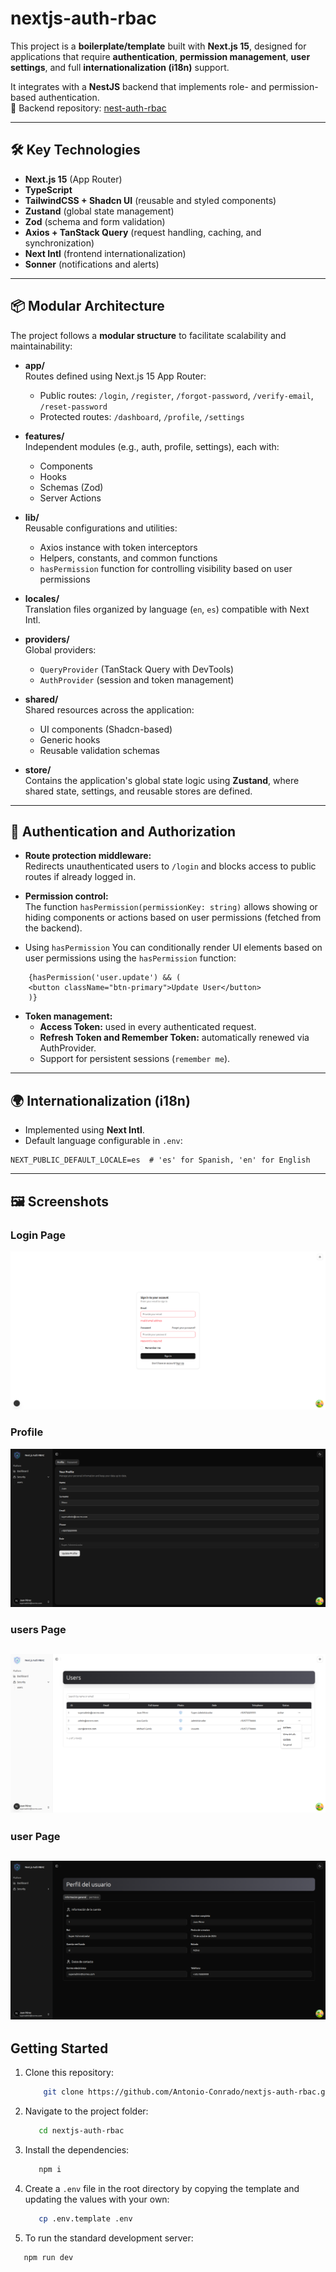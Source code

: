 # nextjs-auth-rbac

This project is a **boilerplate/template** built with **Next.js 15**, designed for applications that require **authentication**, **permission management**, **user settings**, and full **internationalization (i18n)** support.

It integrates with a **NestJS** backend that implements role- and permission-based authentication.  
🔗 Backend repository: [nest-auth-rbac](https://github.com/Antonio-Conrado/nest-auth-rbac)

---

## 🛠 Key Technologies

- **Next.js 15** (App Router)
- **TypeScript**
- **TailwindCSS + Shadcn UI** (reusable and styled components)
- **Zustand** (global state management)
- **Zod** (schema and form validation)
- **Axios + TanStack Query** (request handling, caching, and synchronization)
- **Next Intl** (frontend internationalization)
- **Sonner** (notifications and alerts)

---

## 📦 Modular Architecture

The project follows a **modular structure** to facilitate scalability and maintainability:

- **app/**  
  Routes defined using Next.js 15 App Router:

  - Public routes: `/login`, `/register`, `/forgot-password`, `/verify-email`, `/reset-password`
  - Protected routes: `/dashboard`, `/profile`, `/settings`

- **features/**  
  Independent modules (e.g., auth, profile, settings), each with:

  - Components
  - Hooks
  - Schemas (Zod)
  - Server Actions

- **lib/**  
  Reusable configurations and utilities:

  - Axios instance with token interceptors
  - Helpers, constants, and common functions
  - `hasPermission` function for controlling visibility based on user permissions

- **locales/**  
  Translation files organized by language (`en`, `es`) compatible with Next Intl.

- **providers/**  
  Global providers:

  - `QueryProvider` (TanStack Query with DevTools)
  - `AuthProvider` (session and token management)

- **shared/**  
  Shared resources across the application:

  - UI components (Shadcn-based)
  - Generic hooks
  - Reusable validation schemas

- **store/**  
  Contains the application's global state logic using **Zustand**, where shared state, settings, and reusable stores are defined.

---

## 🔐 Authentication and Authorization

- **Route protection middleware:**  
  Redirects unauthenticated users to `/login` and blocks access to public routes if already logged in.

- **Permission control:**  
   The function `hasPermission(permissionKey: string)` allows showing or hiding components or actions based on user permissions (fetched from the backend).

- Using `hasPermission`
  You can conditionally render UI elements based on user permissions using the `hasPermission` function:

```
    {hasPermission('user.update') && (
    <button className="btn-primary">Update User</button>
    )}
```

- **Token management:**
  - **Access Token:** used in every authenticated request.
  - **Refresh Token and Remember Token:** automatically renewed via AuthProvider.
  - Support for persistent sessions (`remember me`).

---

## 🌍 Internationalization (i18n)

- Implemented using **Next Intl**.
- Default language configurable in `.env`:

```env
NEXT_PUBLIC_DEFAULT_LOCALE=es  # 'es' for Spanish, 'en' for English
```

---

## 🖼 Screenshots

### Login Page

![login](public/nextjs/login.png)

### Profile

![Profile](public/nextjs/profile.png)

### users Page

## ![users Page](public/nextjs/users.png)

### user Page

## ![user Page](public/nextjs/user.png)

## Getting Started

1. Clone this repository:

   ```bash
       git clone https://github.com/Antonio-Conrado/nextjs-auth-rbac.git
   ```

2. Navigate to the project folder:

   ```bash
      cd nextjs-auth-rbac
   ```

3. Install the dependencies:

   ```bash
      npm i
   ```

4. Create a `.env` file in the root directory by copying the template and updating the values with your own:

   ```bash
      cp .env.template .env
   ```

5. To run the standard development server:

```bash
   npm run dev
```
